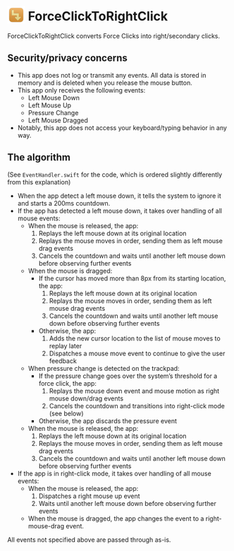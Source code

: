 #  <img src="app-icon.png" height="40" valign=bottom> ForceClickToRightClick

ForceClickToRightClick converts Force Clicks into right/secondary clicks.

## Security/privacy concerns

- This app does not log or transmit any events. All data is stored in memory and is deleted when you release the mouse button.
- This app only receives the following events:
  - Left Mouse Down
  - Left Mouse Up
  - Pressure Change
  - Left Mouse Dragged
- Notably, this app does not access your keyboard/typing behavior in any way.

## The algorithm

(See `EventHandler.swift` for the code, which is ordered slightly differently from this explanation)

- When the app detect a left mouse down, it tells the system to ignore it and starts a 200ms countdown.
- If the app has detected a left mouse down, it takes over handling of all mouse events:
  - When the mouse is released, the app:
    1. Replays the left mouse down at its original location
    2. Replays the mouse moves in order, sending them as left mouse drag events
    3. Cancels the countdown and waits until another left mouse down before observing further events
  - When the mouse is dragged:
    - If the cursor has moved more than 8px from its starting location, the app:
      1. Replays the left mouse down at its original location
      2. Replays the mouse moves in order, sending them as left mouse drag events
      3. Cancels the countdown and waits until another left mouse down before observing further events
    - Otherwise, the app:
      1. Adds the new cursor location to the list of mouse moves to replay later
      2. Dispatches a mouse move event to continue to give the user feedback
  - When pressure change is detected on the trackpad:
    - If the pressure change goes over the system’s threshold for a force click, the app:
      1. Replays the mouse down event and mouse motion as right mouse down/drag events
      2. Cancels the countdown and transitions into right-click mode (see below)
    - Otherwise, the app discards the pressure event
  - When the mouse is released, the app:
    1. Replays the left mouse down at its original location
    2. Replays the mouse moves in order, sending them as left mouse drag events
    3. Cancels the countdown and waits until another left mouse down before observing further events
- If the app is in right-click mode, it takes over handling of all mouse events:
  - When the mouse is released, the app:
    1. Dispatches a right mouse up event 
    2. Waits until another left mouse down before observing further events
  - When the mouse is dragged, the app changes the event to a right-mouse-drag event.

All events not specified above are passed through as-is.

<!--
- We record all mouse events (down, up, pressure, move)
- When we detect a left mouse down, we suppress the event and set a timer for 500ms (???).
- If we detect a left mouse up before the timer expires, we fire both the mouse down and the mouse up together.
- If the mouse moves more than a set distance (10px?), trigger a mouse down and replay all the move events.
- If the force click event is detected (i.e. a transition to stage 2), dispatch a right mouse down. 
- After the timer has expired, begin checking the stored pressure events. If they show a decreasing or negative velocity, trigger a mouse down and replay. 
-->
